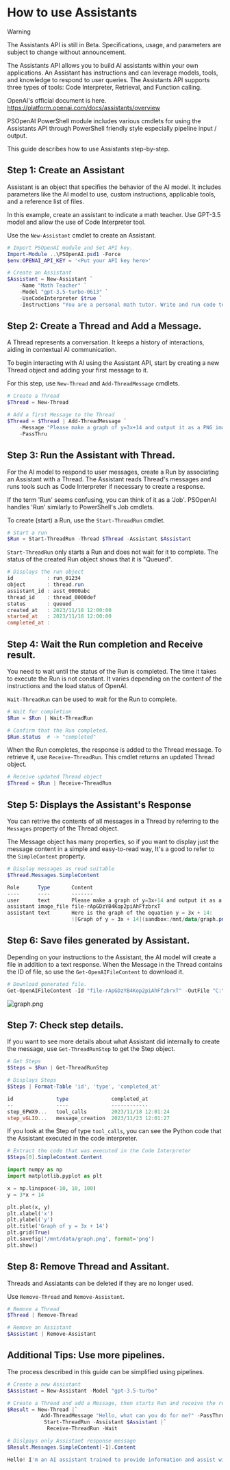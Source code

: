 # How to use Assistants

> [!WARNING]  
> The Assistants API is still in Beta. Specifications, usage, and parameters are subject to change without announcement.

The Assistants API allows you to build AI assistants within your own applications. An Assistant has instructions and can leverage models, tools, and knowledge to respond to user queries. The Assistants API supports three types of tools: Code Interpreter, Retrieval, and Function calling.

OpenAI's official document is here.  
https://platform.openai.com/docs/assistants/overview

PSOpenAI PowerShell module includes various cmdlets for using the Assistants API through PowerShell friendly style especially pipeline input / output.

This guide describes how to use Assistants step-by-step.

## Step 1: Create an Assistant

Assistant is an object that specifies the behavior of the AI model. It includes parameters like the AI model to use, custom instructions, applicable tools, and a reference list of files.

In this example, create an assistant to indicate a math teacher. Use GPT-3.5 model and allow the use of Code Interpreter tool.

Use the `New-Assistant` cmdlet to create an Assistant.

```PowerShell
# Import PSOpenAI module and Set API key.
Import-Module ..\PSOpenAI.psd1 -Force
$env:OPENAI_API_KEY = '<Put your API key here>'

# Create an Assistant
$Assistant = New-Assistant `
    -Name "Math Teacher" `
    -Model "gpt-3.5-turbo-0613" `
    -UseCodeInterpreter $true `
    -Instructions "You are a personal math tutor. Write and run code to answer math questions."
```

## Step 2: Create a Thread and Add a Message.

A Thread represents a conversation. It keeps a history of interactions, aiding in contextual AI communication.

To begin interacting with AI using the Assistant API, start by creating a new Thread object and adding your first message to it.

For this step, use `New-Thread` and `Add-ThreadMessage` cmdlets.

```PowerShell
# Create a Thread
$Thread = New-Thread

# Add a first Message to the Thread
$Thread = $Thread | Add-ThreadMessage `
    -Message "Please make a graph of y=3x+14 and output it as a PNG image." `
    -PassThru
```

## Step 3: Run the Assistant with Thread.

For the AI model to respond to user messages, create a Run by associating an Assistant with a Thread. The Assistant reads Thread's messages and runs tools such as Code Interpreter if necessary to create a response.

If the term 'Run' seems confusing, you can think of it as a 'Job'. PSOpenAI handles 'Run' similarly to PowerShell's Job cmdlets.

To create (start) a Run, use the `Start-ThreadRun` cmdlet.

```PowerShell
# Start a run
$Run = Start-ThreadRun -Thread $Thread -Assistant $Assistant
```

`Start-ThreadRun` only starts a Run and does not wait for it to complete. The status of the created Run object shows that it is "Queued".

```PowerShell
# Displays the run object
id           : run_01234
object       : thread.run
assistant_id : asst_0000abc
thread_id    : thread_0000def
status       : queued
created_at   : 2023/11/18 12:00:00
started_at   : 2023/11/18 12:00:00
completed_at : 
```


## Step 4: Wait the Run completion and Receive result.

You need to wait until the status of the Run is completed. The time it takes to execute the Run is not constant. It varies depending on the content of the instructions and the load status of OpenAI.

`Wait-ThreadRun` can be used to wait for the Run to complete.

```PowerShell
# Wait for completion
$Run = $Run | Wait-ThreadRun

# Confirm that the Run completed.
$Run.status  # -> "completed"
```

When the Run completes, the response is added to the Thread message. To retrieve it, use `Receive-ThreadRun`. This cmdlet returns an updated Thread object.

```PowerShell
# Receive updated Thread object
$Thread = $Run | Receive-ThreadRun
```

## Step 5: Displays the Assistant's Response

You can retrive the contents of all messages in a Thread by referring to the `Messages` property of the Thread object.

The Message object has many properties, so if you want to display just the message content in a simple and easy-to-read way, It's a good to refer to the `SimpleContent` property.

```PowerShell
# Display messages as read suitable
$Thread.Messages.SimpleContent

Role      Type       Content
----      ----       -------
user      text       Please make a graph of y=3x+14 and output it as a PNG image.
assistant image_file file-rApGDzYB4Kop2piAhFfzbrxT
assistant text       Here is the graph of the equation y = 3x + 14:
                     ![Graph of y = 3x + 14](sandbox:/mnt/data/graph.png)
```

## Step 6: Save files generated by Assistant.

Depending on your instructions to the Assistant, the AI model will create a file in addition to a text response. When the Message in the Thread contains the ID of file, so use the `Get-OpenAIFileContent` to download it.

```PowerShell
# Download generated file.
Get-OpenAIFileContent -Id "file-rApGDzYB4Kop2piAhFfzbrxT" -OutFile "C:\data\graph.png"
```

![graph.png](images/graph.png)


## Step 7: Check step details.

If you want to see more details about what Assistant did internally to create the message, use `Get-ThreadRunStep` to get the Step object.

```PowerShell
# Get Steps
$Steps = $Run | Get-ThreadRunStep

# Displays Steps
$Steps | Format-Table 'id', 'type', 'completed_at'

id              type              completed_at
--              ----              ------------
step_6PWX9...   tool_calls        2023/11/18 12:01:24
step_vGLIO...   message_creation  2023/11/23 12:01:27
```

If you look at the Step of type `tool_calls`, you can see the Python code that the Assistant executed in the code interpreter.

```PowerShell
# Extract the code that was executed in the Code Interpreter
$Steps[0].SimpleContent.Content
```
```python
import numpy as np
import matplotlib.pyplot as plt

x = np.linspace(-10, 10, 100)
y = 3*x + 14

plt.plot(x, y)
plt.xlabel('x')
plt.ylabel('y')
plt.title('Graph of y = 3x + 14')
plt.grid(True)
plt.savefig('/mnt/data/graph.png', format='png')
plt.show()
```

## Step 8: Remove Thread and Assitant.

Threads and Assiatants can be deleted if they are no longer used.

Use `Remove-Thread` and `Remove-Assistant`.

```PowerShell
# Remove a Thread
$Thread | Remove-Thread

# Remove an Assistant
$Assistant | Remove-Assistant
```


## Additional Tips: Use more pipelines.

The process described in this guide can be simplified using pipelines.

```PowerShell
# Create a new Assistant
$Assistant = New-Assistant -Model "gpt-3.5-turbo"

# Create a Thread and add a Message, then starts Run and receive the result when completes the Run.
$Result = New-Thread |`
           Add-ThreadMessage "Hello, what can you do for me?" -PassThru | `
            Start-ThreadRun -Assistant $Assistant |`
             Receive-ThreadRun -Wait

# Dislpays only Assistant response message
$Result.Messages.SimpleContent[-1].Content

Hello! I'm an AI assistant trained to provide information and assist with...
```

